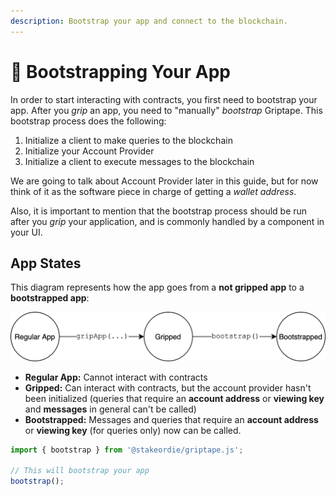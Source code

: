 ```yaml
---
description: Bootstrap your app and connect to the blockchain.
---
```


# 🚀 Bootstrapping Your App

In order to start interacting with contracts, you first need to bootstrap your app. After you _grip_ an app, you need to "manually" _bootstrap_ Griptape. This bootstrap process does the following:

1. Initialize a client to make queries to the blockchain
2. Initialize your Account Provider
3. Initialize a client to execute messages to the blockchain

We are going to talk about Account Provider later in this guide, but for now think of it as the software piece in charge of getting a _wallet address_.

Also, it is important to mention that the bootstrap process should be run after you _grip_ your application, and is commonly handled by a component in your UI.

## App States

This diagram represents how the app goes from a **not gripped app** to a **bootstrapped app**:

![bootstrap](.gitbook/assets/bootstrap.png)

* **Regular App:** Cannot interact with contracts
* **Gripped:** Can interact with contracts, but the account provider hasn't been initialized (queries that require an **account address** or **viewing key** and **messages** in general can't be called)
* **Bootstrapped:** Messages and queries that require an **account address** or **viewing key** (for queries only) now can be called.

```typescript
import { bootstrap } from '@stakeordie/griptape.js';

// This will bootstrap your app
bootstrap();
```
